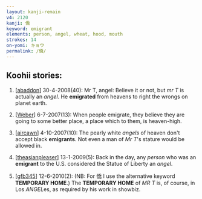 ```yaml
---
layout: kanji-remain
v4: 2120
kanji: 僑
keyword: emigrant
elements: person, angel, wheat, hood, mouth
strokes: 14
on-yomi: キョウ
permalink: /僑/
---
```


## Koohii stories: 

1) [<a href="http://kanji.koohii.com/profile/abaddon">abaddon</a>] 30-4-2008(40): Mr T, angel: Believe it or not, but <em>mr T</em> is actually an <em>angel</em>. He <strong>emigrated</strong> from heavens to right the wrongs on planet earth.

2) [<a href="http://kanji.koohii.com/profile/Weber">Weber</a>] 6-7-2007(13): When people emigrate, they believe they are going to some better place, a place which to them, is heaven-high.

3) [<a href="http://kanji.koohii.com/profile/aircawn">aircawn</a>] 4-10-2007(10): The pearly white <em>angels</em> of heaven don&#039;t accept black <strong>emigrants</strong>. Not even a man of <em>Mr T</em>&#039;s stature would be allowed in.

4) [<a href="http://kanji.koohii.com/profile/theasianpleaser">theasianpleaser</a>] 13-1-2009(5): Back in the day, any <em> person</em> who was an<strong> emigrant</strong> to the U.S. considered the Statue of Liberty an <em>angel</em>.

5) [<a href="http://kanji.koohii.com/profile/gfb345">gfb345</a>] 12-6-2010(2): (NB: For 僑 I use the alternative keyword <strong>TEMPORARY HOME</strong>.) The <strong>TEMPORARY HOME</strong> of <em>MR T</em> is, of course, in Los <em>ANGEL</em>es, as required by his work in showbiz.

